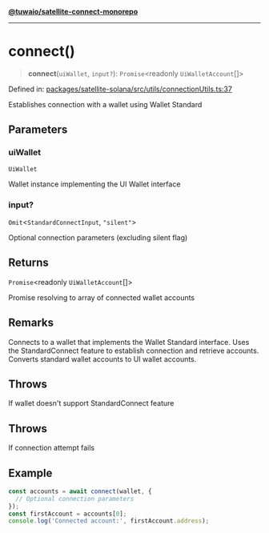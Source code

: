 [**@tuwaio/satellite-connect-monorepo**](../../../README.md)

***

# connect()

> **connect**(`uiWallet`, `input?`): `Promise`\<readonly `UiWalletAccount`[]\>

Defined in: [packages/satellite-solana/src/utils/connectionUtils.ts:37](https://github.com/TuwaIO/satellite-connect/blob/3665b1d14479f81479de58c9ee0423967cf0e219/packages/satellite-solana/src/utils/connectionUtils.ts#L37)

Establishes connection with a wallet using Wallet Standard

## Parameters

### uiWallet

`UiWallet`

Wallet instance implementing the UI Wallet interface

### input?

`Omit`\<`StandardConnectInput`, `"silent"`\>

Optional connection parameters (excluding silent flag)

## Returns

`Promise`\<readonly `UiWalletAccount`[]\>

Promise resolving to array of connected wallet accounts

## Remarks

Connects to a wallet that implements the Wallet Standard interface.
Uses the StandardConnect feature to establish connection and retrieve accounts.
Converts standard wallet accounts to UI wallet accounts.

## Throws

If wallet doesn't support StandardConnect feature

## Throws

If connection attempt fails

## Example

```typescript
const accounts = await connect(wallet, {
  // Optional connection parameters
});
const firstAccount = accounts[0];
console.log('Connected account:', firstAccount.address);
```
